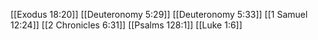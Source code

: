[[Exodus 18:20]]
[[Deuteronomy 5:29]]
[[Deuteronomy 5:33]]
[[1 Samuel 12:24]]
[[2 Chronicles 6:31]]
[[Psalms 128:1]]
[[Luke 1:6]]
